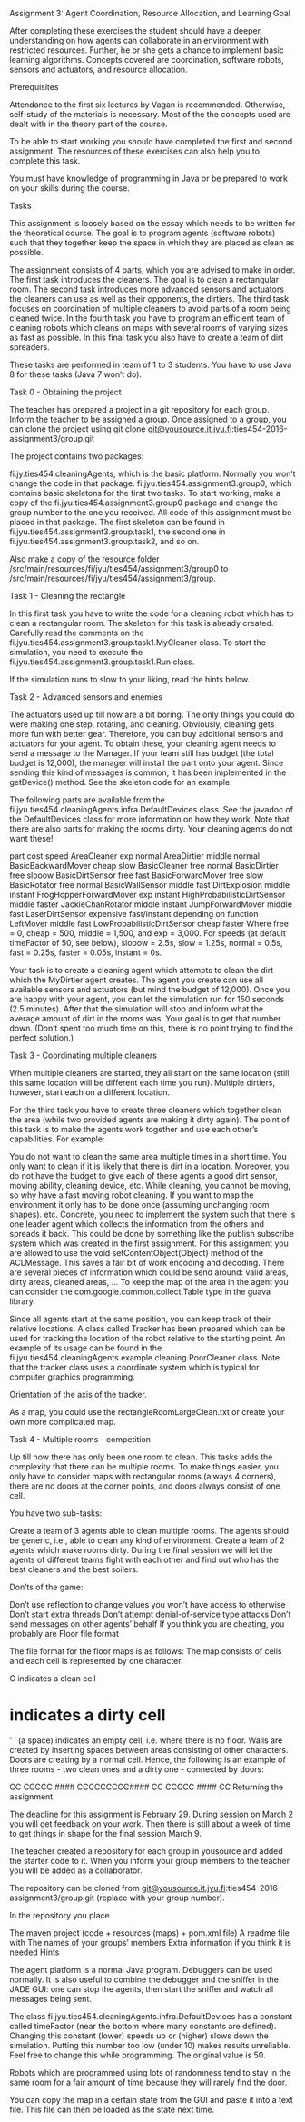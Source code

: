 Assignment 3: Agent Coordination, Resource Allocation, and Learning
Goal

After completing these exercises the student should have a deeper understanding on how agents can collaborate in an environment with restricted resources. Further, he or she gets a chance to implement basic learning algorithms. Concepts covered are coordination, software robots, sensors and actuators, and resource allocation.

Prerequisites

Attendance to the first six lectures by Vagan is recommended. Otherwise, self-study of the materials is necessary. Most of the the concepts used are dealt with in the theory part of the course.

To be able to start working you should have completed the first and second assignment. The resources of these exercises can also help you to complete this task.

You must have knowledge of programming in Java or be prepared to work on your skills during the course.

Tasks

This assignment is loosely based on the essay which needs to be written for the theoretical course. The goal is to program agents (software robots) such that they together keep the space in which they are placed as clean as possible.

The assignment consists of 4 parts, which you are advised to make in order. The first task introduces the cleaners. The goal is to clean a rectangular room. The second task introduces more advanced sensors and actuators the cleaners can use as well as their opponents, the dirtiers. The third task focuses on coordination of multiple cleaners to avoid parts of a room being cleaned twice. In the fourth task you have to program an efficient team of cleaning robots which cleans on maps with several rooms of varying sizes as fast as possible. In this final task you also have to create a team of dirt spreaders.

These tasks are performed in team of 1 to 3 students. You have to use Java 8 for these tasks (Java 7 won’t do).

Task 0 - Obtaining the project

The teacher has prepared a project in a git repository for each group. Inform the teacher to be assigned a group. Once assigned to a group, you can clone the project using git clone git@yousource.it.jyu.fi:ties454-2016-assignment3/group<nr>.git

The project contains two packages:

fi.jy.ties454.cleaningAgents, which is the basic platform. Normally you won’t change the code in that package.
fi.jyu.ties454.assignment3.group0, which contains basic skeletons for the first two tasks.
To start working, make a copy of the fi.jyu.ties454.assignment3.group0 package and change the group number to the one you received. All code of this assignment must be placed in that package. The first skeleton can be found in fi.jyu.ties454.assignment3.group<number>.task1, the second one in fi.jyu.ties454.assignment3.group<number>.task2, and so on.

Also make a copy of the resource folder /src/main/resources/fi/jyu/ties454/assignment3/group0 to /src/main/resources/fi/jyu/ties454/assignment3/group<groupnumber>.

Task 1 - Cleaning the rectangle

In this first task you have to write the code for a cleaning robot which has to clean a rectangular room. The skeleton for this task is already created. Carefully read the comments on the fi.jyu.ties454.assignment3.group<nr>.task1.MyCleaner class. To start the simulation, you need to execute the fi.jyu.ties454.assignment3.group<nr>.task1.Run class.

If the simulation runs to slow to your liking, read the hints below.

Task 2 - Advanced sensors and enemies

The actuators used up till now are a bit boring. The only things you could do were making one step, rotating, and cleaning. Obviously, cleaning gets more fun with better gear. Therefore, you can buy additional sensors and actuators for your agent. To obtain these, your cleaning agent needs to send a message to the Manager. If your team still has budget (the total budget is 12,000), the manager will install the part onto your agent. Since sending this kind of messages is common, it has been implemented in the getDevice() method. See the skeleton code for an example.

The following parts are available from the fi.jyu.ties454.cleaningAgents.infra.DefaultDevices class. See the javadoc of the DefaultDevices class for more information on how they work. Note that there are also parts for making the rooms dirty. Your cleaning agents do not want these!

part	cost	speed
AreaCleaner	exp	normal
AreaDirtier	middle	normal
BasicBackwardMover	cheap	slow
BasicCleaner	free	normal
BasicDirtier	free	slooow
BasicDirtSensor	free	fast
BasicForwardMover	free	slow
BasicRotator	free	normal
BasicWallSensor	middle	fast
DirtExplosion	middle	instant
FrogHopperForwardMover	exp	instant
HighProbabilisticDirtSensor	middle	faster
JackieChanRotator	middle	instant
JumpForwardMover	middle	fast
LaserDirtSensor	expensive	fast/instant depending on function
LeftMover	middle	fast
LowProbabilisticDirtSensor	cheap	faster
Where free = 0, cheap = 500, middle = 1,500, and exp = 3,000. For speeds (at default timeFactor of 50, see below), slooow = 2.5s, slow = 1.25s, normal = 0.5s, fast = 0.25s, faster = 0.05s, instant = 0s.

Your task is to create a cleaning agent which attempts to clean the dirt which the MyDirtier agent creates. The agent you create can use all available sensors and actuators (but mind the budget of 12,000). Once you are happy with your agent, you can let the simulation run for 150 seconds (2.5 minutes). After that the simulation will stop and inform what the average amount of dirt in the rooms was. Your goal is to get that number down. (Don’t spent too much time on this, there is no point trying to find the perfect solution.)

Task 3 - Coordinating multiple cleaners

When multiple cleaners are started, they all start on the same location (still, this same location will be different each time you run). Multiple dirtiers, however, start each on a different location.

For the third task you have to create three cleaners which together clean the area (while two provided agents are making it dirty again). The point of this task is to make the agents work together and use each other’s capabilities. For example:

You do not want to clean the same area multiple times in a short time.
You only want to clean if it is likely that there is dirt in a location.
Moreover, you do not have the budget to give each of these agents a good dirt sensor, moving ability, cleaning device, etc.
While cleaning, you cannot be moving, so why have a fast moving robot cleaning.
If you want to map the environment it only has to be done once (assuming unchanging room shapes).
etc.
Concrete, you need to implement the system such that there is one leader agent which collects the information from the others and spreads it back. This could be done by something like the publish subscribe system which was created in the first assignment. For this assignment you are allowed to use the void setContentObject(Object) method of the ACLMessage. This saves a fair bit of work encoding and decoding. There are several pieces of information which could be send around: valid areas, dirty areas, cleaned areas, … To keep the map of the area in the agent you can consider the com.google.common.collect.Table type in the guava library.

Since all agents start at the same position, you can keep track of their relative locations. A class called Tracker has been prepared which can be used for tracking the location of the robot relative to the starting point. An example of its usage can be found in the fi.jyu.ties454.cleaningAgents.example.cleaning.PoorCleaner class. Note that the tracker class uses a coordinate system which is typical for computer graphics programming.

Orientation of the axis of the tracker.

As a map, you could use the rectangleRoomLargeClean.txt or create your own more complicated map.

Task 4 - Multiple rooms - competition

Up till now there has only been one room to clean. This tasks adds the complexity that there can be multiple rooms. To make things easier, you only have to consider maps with rectangular rooms (always 4 corners), there are no doors at the corner points, and doors always consist of one cell.

You have two sub-tasks:

Create a team of 3 agents able to clean multiple rooms. The agents should be generic, i.e., able to clean any kind of environment.
Create a team of 2 agents which make rooms dirty.
During the final session we will let the agents of different teams fight with each other and find out who has the best cleaners and the best soilers.

Don’ts of the game:

Don’t use reflection to change values you won’t have access to otherwise
Don’t start extra threads
Don’t attempt denial-of-service type attacks
Don’t send messages on other agents’ behalf
If you think you are cheating, you probably are
Floor file format

The file format for the floor maps is as follows: The map consists of cells and each cell is represented by one character.

C indicates a clean cell
# indicates a dirty cell
‘ ’ (a space) indicates an empty cell, i.e. where there is no floor.
Walls are created by inserting spaces between areas consisting of other characters. Doors are creating by a normal cell. Hence, the following is an example of three rooms - two clean ones and a dirty one - connected by doors:

CC CCCCC ####
CCCCCCCCC####
CC CCCCC ####
CC
Returning the assignment

The deadline for this assignment is February 29. During session on March 2 you will get feedback on your work. Then there is still about a week of time to get things in shape for the final session March 9.

The teacher created a repository for each group in yousource and added the starter code to it. When you inform your group members to the teacher you will be added as a collaborator.

The repository can be cloned from git@yousource.it.jyu.fi:ties454-2016-assignment3/group<nr>.git (replace <nr> with your group number).

In the repository you place

The maven project (code + resources (maps) + pom.xml file)
A readme file with
The names of your groups’ members
Extra information if you think it is needed
Hints

The agent platform is a normal Java program. Debuggers can be used normally. It is also useful to combine the debugger and the sniffer in the JADE GUI: one can stop the agents, then start the sniffer and watch all messages being sent.

The class fi.jyu.ties454.cleaningAgents.infra.DefaultDevices has a constant called timeFactor (near the bottom where many constants are defined). Changing this constant (lower) speeds up or (higher) slows down the simulation. Putting this number too low (under 10) makes results unreliable. Feel free to change this while programming. The original value is 50.

Robots which are programmed using lots of randomness tend to stay in the same room for a fair amount of time because they will rarely find the door.

You can copy the map in a certain state from the GUI and paste it into a text file. This file can then be loaded as the state next time.
